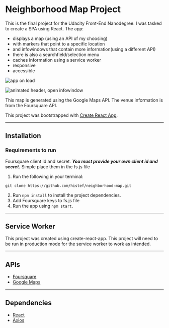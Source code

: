 # Neighborhood Map Project

This is the final project for the Udacity Front-End Nanodegree. I was tasked to create a SPA using React. The app:

* displays a map (using an API of my choosing)
* with markers that point to a specific location
* and infowindows that contain more information(using a different API)
* there is also a searchfield/selection menu
* caches information using a service worker
* responsive
* accessible

![app on load](https://github.com/histef/neighborhood-map/blob/master/images/app%20on%20load.png)

![animated header, open infowindow](https://github.com/histef/neighborhood-map/blob/master/images/animated-site.png)

This map is generated using the Google Maps API.
The venue information is from the Foursquare API.

This project was bootstrapped with [Create React App](https://github.com/facebookincubator/create-react-app).

***
## Installation

### Requirements to run
Foursquare client id and secret.
**_You must provide your own client id and secret._** Simple place them in the fs.js file

1. Run the following in your terminal:
```
git clone https://github.com/histef/neighborhood-map.git
```

2. Run `npm install` to install the project dependencies.
3. Add Foursquare keys to fs.js file
4. Run the app using `npm start`.

***
## Service Worker
This project was created using create-react-app. This project will need to be run in production mode for the service worker to work as intended.

***
## APIs
* [Foursquare](https://developer.foursquare.com/)
* [Google Maps](https://cloud.google.com/maps-platform/)

***
## Dependencies
* [React](https://reactjs.org/)
* [Axios](https://github.com/axios/axios)